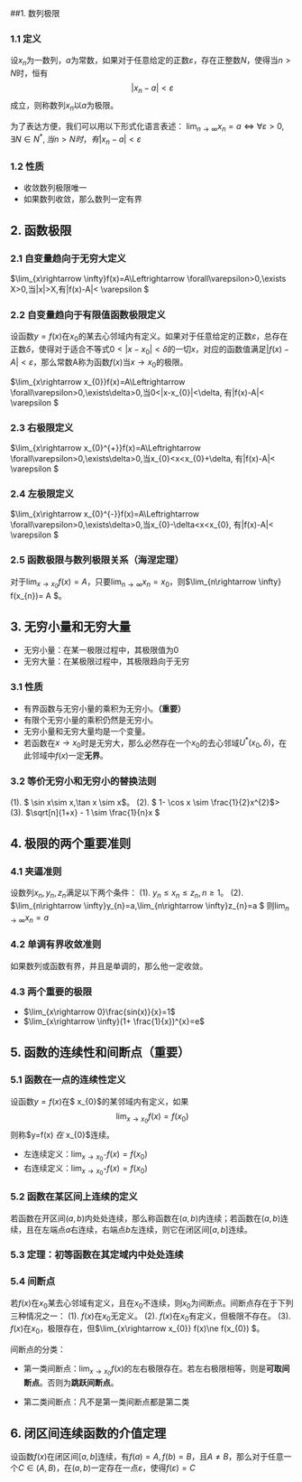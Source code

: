 ##1. 数列极限
### 1.1 定义
设$x_{n}$为一数列，$a$为常数，如果对于任意给定的正数$\varepsilon$，存在正整数$N$，使得当$n\gt N$时，恒有
$$
|x_{n} - a| < \varepsilon
$$
成立，则称数列$x_{n}$以$a$为极限。

为了表达方便，我们可以用以下形式化语言表述：
$\lim_{n\rightarrow \infty}x_{n}=a\Leftrightarrow \forall\varepsilon>0,\exists N\in N^{*},当n>N时，有|x_{n}-a|< \varepsilon$
### 1.2 性质
- 收敛数列极限唯一
-  如果数列收敛，那么数列一定有界

## 2. 函数极限
### 2.1 自变量趋向于无穷大定义
$\lim_{x\rightarrow \infty}f(x)=A\Leftrightarrow \forall\varepsilon>0,\exists X>0,当|x|>X,有|f(x)-A|< \varepsilon $
### 2.2 自变量趋向于有限值函数极限定义
设函数$y=f(x)$在$x_{0}$的某去心邻域内有定义。如果对于任意给定的正数$\varepsilon$，总存在正数$\delta$，使得对于适合不等式$0<|x-x_{0}|<\delta$的一切$x$，对应的函数值满足$|f(x)-A|<\varepsilon$，那么常数A称为函数$f(x)$当$x\rightarrow x_{0}$的极限。

$\lim_{x\rightarrow x_{0}}f(x)=A\Leftrightarrow \forall\varepsilon>0,\exists\delta>0,当0<|x-x_{0}|<\delta, 有|f(x)-A|< \varepsilon $
### 2.3 右极限定义
$\lim_{x\rightarrow x_{0}^{+}}f(x)=A\Leftrightarrow \forall\varepsilon>0,\exists\delta>0,当x_{0}<x<x_{0}+\delta, 有|f(x)-A|< \varepsilon $
### 2.4 左极限定义
$\lim_{x\rightarrow x_{0}^{-}}f(x)=A\Leftrightarrow \forall\varepsilon>0,\exists\delta>0,当x_{0}-\delta<x<x_{0}, 有|f(x)-A|< \varepsilon $
### 2.5 函数极限与数列极限关系（海涅定理）
对于$\lim_{x\rightarrow x_{0}}f(x)=A$，只要$\lim_{n\rightarrow \infty} x_{n} = x_{0}$，则$\lim_{n\rightarrow \infty} f(x_{n})= A $。

## 3. 无穷小量和无穷大量
- 无穷小量：在某一极限过程中，其极限值为0
- 无穷大量：在某极限过程中，其极限趋向于无穷
### 3.1 性质
- 有界函数与无穷小量的乘积为无穷小。**（重要）**
- 有限个无穷小量的乘积仍然是无穷小。
- 无穷小量和无穷大量均是一个变量。
- 若函数在$x\rightarrow x_{0}$时是无穷大，那么必然存在一个$x_{0}$的去心邻域$U^{*}(x_{0},\delta)$，在此邻域中$f(x)$一定**无界**。
### 3.2 等价无穷小和无穷小的替换法则
(1). $ \sin x\sim x,\tan x \sim x$。
(2). $ 1- \cos x \sim \frac{1}{2}x^{2}$>
(3). $\sqrt[n]{1+x} - 1 \sim \frac{1}{n}x $

## 4. 极限的两个重要准则
### 4.1 夹逼准则
设数列$x_{n}, y_{n},z_{n}$满足以下两个条件：
(1). $y_{n}\le x_{n}\le z_{n}, n\ge1$。
(2). $\lim_{n\rightarrow \infty}y_{n}=a,\lim_{n\rightarrow \infty}z_{n}=a $
则$\lim_{n\rightarrow \infty}x_{n}=a$
### 4.2 单调有界收敛准则
如果数列或函数有界，并且是单调的，那么他一定收敛。
### 4.3 两个重要的极限
- $\lim_{x\rightarrow 0}\frac{sin(x)}{x}=1$
- $\lim_{x\rightarrow \infty}(1+ \frac{1}{x})^{x}=e$

## 5. 函数的连续性和间断点（重要）
### 5.1 函数在一点的连续性定义
设函数$y=f(x)$在$ x_{0}$的某邻域内有定义，如果
$$
\lim_{x\rightarrow x_{0}}f(x)=f(x_{0})
$$
则称$y=f(x) $在$ x_{0}$连续。

- 左连续定义：$\lim_{x\rightarrow x_{0}^{-}}f(x)=f(x_{0})$
- 右连续定义：$\lim_{x\rightarrow x_{0}^{+}}f(x)=f(x_{0})$
### 5.2 函数在某区间上连续的定义 
若函数在开区间$(a,b)$内处处连续，那么称函数在$(a,b)$内连续；若函数在$(a,b)$连续，且在左端点$a$右连续，右端点$b$左连续，则它在闭区间$[a,b]$连续。
### 5.3 定理：初等函数在其定域内中处处连续
### 5.4 间断点
若$f(x)$在$x_{0}$某去心邻域有定义，且在$x_{0}$不连续，则$x_{0}$为间断点。间断点存在于下列三种情况之一：
(1). $f(x)$在$x_{0}$无定义。
(2). $f(x)$在$x_{0}$有定义，但极限不存在。
(3). $f(x)$在$x_{0}$，极限存在，但$\lim_{x\rightarrow x_{0}} f(x)\ne f(x_{0}) $。

间断点的分类：
- 第一类间断点：$\lim_{x\rightarrow x_{0}} f(x)$的左右极限存在。若左右极限相等，则是**可取间断点**。否则为**跳跃间断点**。

- 第二类间断点：凡不是第一类间断点都是第二类

## 6. 闭区间连续函数的介值定理
设函数$f(x)$在闭区间$[a,b]$连续，有$f(a)=A,f(b)=B$，且$A\ne B$，那么对于任意一个$C\in (A,B)$，在$(a,b)$一定存在一点$\varepsilon$，使得$f(\varepsilon)=C$